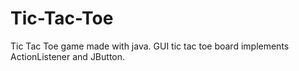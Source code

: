 # Tic-Tac-Toe
Tic Tac Toe game made with java. GUI tic tac toe board implements ActionListener and JButton. 
